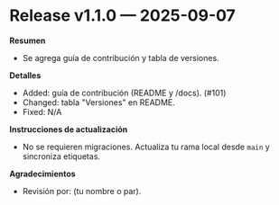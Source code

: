 # Release v1.1.0 — 2025-09-07

**Resumen**
- Se agrega guía de contribución y tabla de versiones.

**Detalles**
- Added: guía de contribución (README y /docs). (#101)
- Changed: tabla "Versiones" en README.
- Fixed: N/A

**Instrucciones de actualización**
- No se requieren migraciones. Actualiza tu rama local desde `main` y sincroniza etiquetas.

**Agradecimientos**
- Revisión por: (tu nombre o par).
